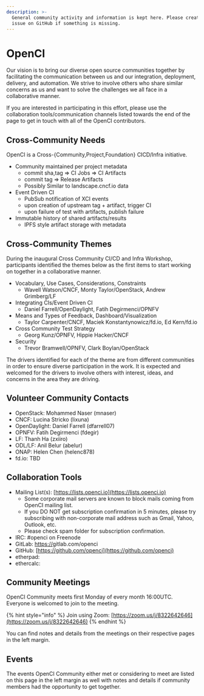 ```yaml
---
description: >-
  General community activity and information is kept here. Please create a PR or
  issue on GitHub if something is missing.
---
```


# OpenCI

Our vision is to bring our diverse open source communities together by facilitating the communication between us and our integration, deployment, delivery, and automation. We strive to involve others who share similar concerns as us and want to solve the challenges we all face in a collaborative manner.

If you are interested in participating in this effort, please use the collaboration tools/communication channels listed towards the end of the page to get in touch with all of the OpenCI contributors.

## Cross-Community Needs

OpenCI is a Cross-{Community,Project,Foundation} CICD/Infra initiative.

* Community maintained per project metadata
  * commit sha,tag =&gt; CI Jobs =&gt; CI Artifacts
  * commit tag =&gt; Release Artifacts
  * Possibly Similar to landscape.cncf.io data
* Event Driven CI
  * PubSub notification of XCI events
  * upon creation of upstream tag + artifact, trigger CI
  * upon failure of test with artifacts, publish failure
* Immutable history of shared artifacts/results
  * IPFS style artifact storage with metadata

## Cross-Community Themes

During the inaugural Cross Community CI/CD and Infra Workshop, participants identified the themes below as the first items to start working on together in a collaborative manner.

* Vocabulary, Use Cases, Considerations, Constraints
  * Wavell Watson/CNCF, Monty Taylor/OpenStack, Andrew Grimberg/LF
* Integrating CIs/Event Driven CI
  * Daniel Farrell/OpenDaylight, Fatih Degirmenci/OPNFV
* Means and Types of Feedback, Dashboard/Visualization
  * Taylor Carpenter/CNCF, Maciek Konstantynowicz/fd.io, Ed Kern/fd.io
* Cross Community Test Strategy
  * Georg Kunz/OPNFV, Hippie Hacker/CNCF
* Security
  * Trevor Bramwell/OPNFV, Clark Boylan/OpenStack

The drivers identified for each of the theme are from different communities in order to ensure diverse participation in the work. It is expected and welcomed for the drivers to involve others with interest, ideas, and concerns in the area they are driving.

## Volunteer Community Contacts

* OpenStack: Mohammed Naser \(mnaser\)
* CNCF: Lucina Stricko \(lixuna\)
* OpenDaylight: Daniel Farrell \(dfarrell07\)
* OPNFV: Fatih Degirmenci \(fdegir\)
* LF: Thanh Ha \(zxiiro\)
* ODL/LF: Anil Belur \(abelur\)
* ONAP: Helen Chen \(helenc878\)
* fd.io: TBD

## Collaboration Tools

* Mailing List\(s\): [https://lists.openci.io](https://lists.openci.io)
  * Some corporate mail servers are known to block mails coming from OpenCI mailing list.
  * If you DO NOT get subscription confirmation in 5 minutes, please try subscribing with non-corporate mail address such as Gmail, Yahoo, Outlook, etc.
  * Please check spam folder for subscription confirmation.
* IRC: \#openci on Freenode
* GitLab: [https://g](https://gitlab.openci.io/openci/community)itlab.com/openci
* GitHub: [https://github.com/openci](https://github.com/openci)
* etherpad:
* ethercalc:

## Community Meetings

OpenCI Community meets first Monday of every month 16:00UTC. Everyone is welcomed to join to the meeting.

{% hint style="info" %}
Join using Zoom: [https://zoom.us/j/8322642646](https://zoom.us/j/8322642646)
{% endhint %}

You can find notes and details from the meetings on their respective pages in the left margin.

## Events

The events OpenCI Community either met or considering to meet are listed on this page in the left margin as well with notes and details if community members had the opportunity to get together.

